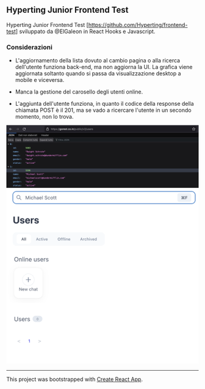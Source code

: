 


## Hyperting Junior Frontend Test
Hyperting Junior Frontend Test [https://github.com/Hyperting/frontend-test] sviluppato da @ElGaleon in React Hooks e Javascript.

### Considerazioni
- L'aggiornamento della lista dovuto al cambio pagina o alla ricerca dell'utente funziona back-end, ma non aggiorna la UI. La grafica viene aggiornata soltanto quando si passa da visualizzazione desktop a mobile e viceversa.

- Manca la gestione del carosello degli utenti online.

- L'aggiunta dell'utente funziona, in quanto il codice della response della chiamata POST è il 201, ma se vado a ricercare l'utente in un secondo momento, non lo trova.

![title](/images/get_request.png)
![image.info](/images/in_app_research.png)


---
This project was bootstrapped with [Create React App](https://github.com/facebook/create-react-app).